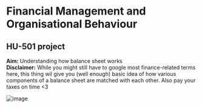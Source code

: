 # Financial Management and Organisational Behaviour
## HU-501 project

**Aim:** Understanding how balance sheet works <br/>
**Disclaimer:** While you might still have to google most finance-related terms here, this thing wil give you (well enough) basic idea of how various components of a balance sheet are matched with each other. Also pay your taxes on time <3

![image](https://user-images.githubusercontent.com/56997545/156570084-22f8ad80-71fb-4829-92f4-5dc56fe5c7a6.png)
